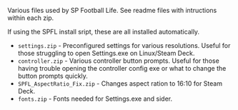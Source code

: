 Various files used by SP Football Life. See readme files with intructions within each zip. 

If using the SPFL install sript, these are all installed automatically.

- `settings.zip` - Preconfigured settings for various resolutions. Useful for those struggling to open Settings.exe on Linux/Steam Deck.
- `controller.zip` - Various controller button prompts. Useful for those having trouble opening the controller config exe or what to change the button prompts quickly.
- `SPFL_AspectRatio_Fix.zip` - Changes aspect ration to 16:10 for Steam Deck.
- `fonts.zip` - Fonts needed for Settings.exe and sider. 
